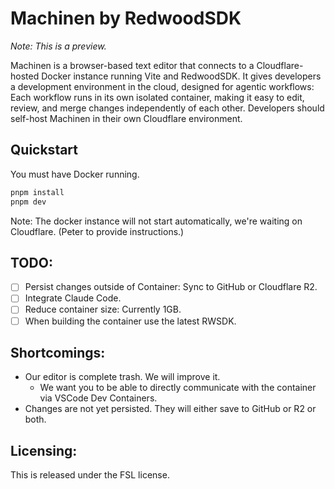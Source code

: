# Machinen by RedwoodSDK

_Note: This is a preview._

Machinen is a browser-based text editor that connects to a Cloudflare-hosted Docker instance running Vite and RedwoodSDK.
It gives developers a development environment in the cloud, designed for agentic workflows: Each workflow runs in its own isolated container, making it easy to edit, review, and merge changes independently of each other. Developers should self-host Machinen in their own Cloudflare environment.

## Quickstart

You must have Docker running.

```bash
pnpm install
pnpm dev
```

Note: The docker instance will not start automatically, we're waiting on Cloudflare. (Peter to provide instructions.)

## TODO:

- [ ] Persist changes outside of Container: Sync to GitHub or Cloudflare R2.
- [ ] Integrate Claude Code.
- [ ] Reduce container size: Currently 1GB.
- [ ] When building the container use the latest RWSDK.

## Shortcomings:

- Our editor is complete trash. We will improve it.
  - We want you to be able to directly communicate with the container via VSCode Dev Containers.
- Changes are not yet persisted. They will either save to GitHub or R2 or both.

## Licensing:

This is released under the FSL license.
